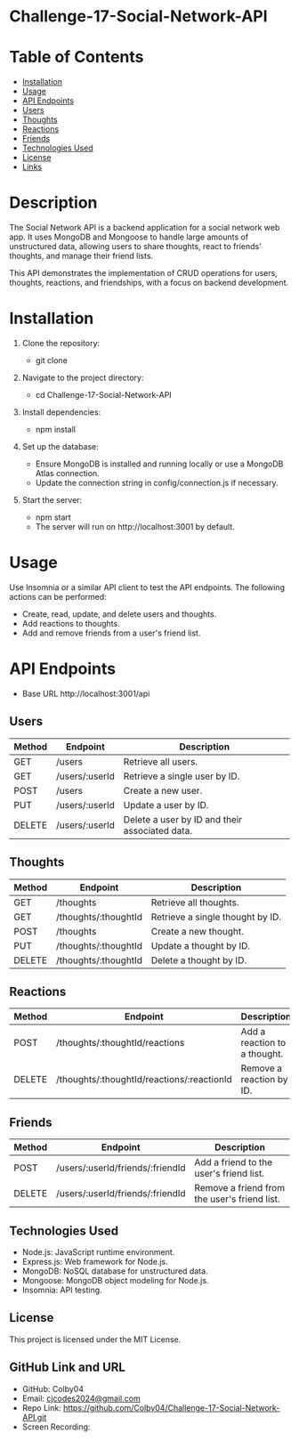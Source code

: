 # Challenge-17-Social-Network-API

# Table of Contents
- [Installation](#installation)
- [Usage](#usage)
- [API Endpoints](#APIEndpoints)
- [Users](#Users)
- [Thoughts](#Thoughts)
- [Reactions](#Reactions)
- [Friends](#Friends)
- [Technologies Used](#technologiesused)
- [License](#license)
- [Links](#Links)

# Description
The Social Network API is a backend application for a social network web app. It uses MongoDB and Mongoose to handle large amounts of unstructured data, allowing users to share thoughts, react to friends’ thoughts, and manage their friend lists.

This API demonstrates the implementation of CRUD operations for users, thoughts, reactions, and friendships, with a focus on backend development.

# Installation
 1. Clone the repository:
    - git clone <repository-url>

2. Navigate to the project directory:
    - cd Challenge-17-Social-Network-API
    
3. Install dependencies:
    - npm install

4. Set up the database:
    - Ensure MongoDB is installed and running locally or use a MongoDB Atlas connection.
    - Update the connection string in config/connection.js if necessary.

5. Start the server:    
    - npm start
    - The server will run on http://localhost:3001 by default.

# Usage
Use Insomnia or a similar API client to test the API endpoints. The following actions can be performed:

 - Create, read, update, and delete users and thoughts.
 - Add reactions to thoughts.
 - Add and remove friends from a user's friend list.

 # API Endpoints
- Base URL
        http://localhost:3001/api

## Users

| Method | Endpoint       | Description                      |
|--------|------------------|----------------------------------|
| GET    | /users           | Retrieve all users.              |
| GET    | /users/:userId   | Retrieve a single user by ID.    |
| POST   | /users           | Create a new user.               |
| PUT    | /users/:userId   | Update a user by ID.             |
| DELETE | /users/:userId   | Delete a user by ID and their associated data. |

## Thoughts

| Method | Endpoint             | Description                      |
|--------|----------------------|----------------------------------|
| GET    | /thoughts            | Retrieve all thoughts.           |
| GET    | /thoughts/:thoughtId | Retrieve a single thought by ID. |
| POST   | /thoughts            | Create a new thought.            |
| PUT    | /thoughts/:thoughtId | Update a thought by ID.          |
| DELETE | /thoughts/:thoughtId | Delete a thought by ID.          |

## Reactions

| Method | Endpoint                             | Description                      |
|--------|--------------------------------------|----------------------------------|
| POST   | /thoughts/:thoughtId/reactions       | Add a reaction to a thought.     |
| DELETE | /thoughts/:thoughtId/reactions/:reactionId | Remove a reaction by ID.         |

## Friends

| Method | Endpoint                             | Description                      |
|--------|--------------------------------------|----------------------------------|
| POST   | /users/:userId/friends/:friendId     | Add a friend to the user's friend list. |
| DELETE | /users/:userId/friends/:friendId     | Remove a friend from the user's friend list. |

## Technologies Used
- Node.js: JavaScript runtime environment.
- Express.js: Web framework for Node.js.
- MongoDB: NoSQL database for unstructured data.
- Mongoose: MongoDB object modeling for Node.js.
- Insomnia: API testing.

## License
This project is licensed under the MIT License.

## GitHub Link and URL
- GitHub: Colby04
- Email: cjcodes2024@gmail.com
- Repo Link: https://github.com/Colby04/Challenge-17-Social-Network-API.git
- Screen Recording: 
